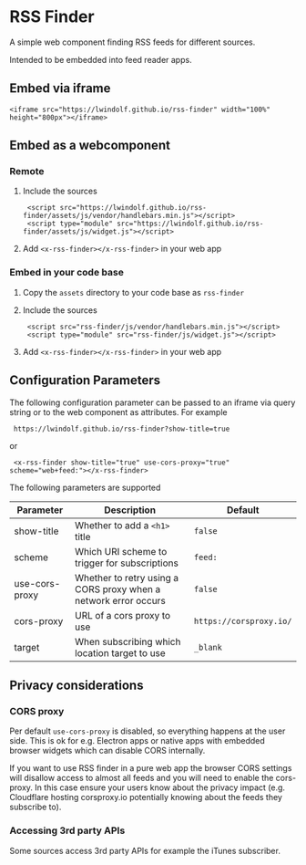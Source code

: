 # RSS Finder

A simple web component finding RSS feeds for different sources.

Intended to be embedded into feed reader apps.

## Embed via iframe

    <iframe src="https://lwindolf.github.io/rss-finder" width="100%" height="800px"></iframe>

## Embed as a webcomponent

### Remote

1. Include the sources

        <script src="https://lwindolf.github.io/rss-finder/assets/js/vendor/handlebars.min.js"></script>
        <script type="module" src="https://lwindolf.github.io/rss-finder/assets/js/widget.js"></script>

2. Add `<x-rss-finder></x-rss-finder>` in your web app

### Embed in your code base

1. Copy the `assets` directory to your code base as `rss-finder`
2. Include the sources 

        <script src="rss-finder/js/vendor/handlebars.min.js"></script>
        <script type="module" src="rss-finder/js/widget.js"></script>

3. Add `<x-rss-finder></x-rss-finder>` in your web app

## Configuration Parameters

The following configuration parameter can be passed to an iframe via query
string or to the web component as attributes. For example

     https://lwindolf.github.io/rss-finder?show-title=true

or

     <x-rss-finder show-title="true" use-cors-proxy="true" scheme="web+feed:"></x-rss-finder>

The following parameters are supported

| Parameter         | Description                                                     | Default          |
|-------------------|-----------------------------------------------------------------|------------------|
| show-title        | Whether to add a `<h1>` title                                   | `false`          |
| scheme            | Which URI scheme to trigger for subscriptions                   | `feed:`          |
| use-cors-proxy    | Whether to retry using a CORS proxy when a network error occurs | `false`          |
| cors-proxy        | URL of a cors proxy to use                                      | `https://corsproxy.io/` |
| target            | When subscribing which location target to use                   | `_blank`         |

## Privacy considerations

### CORS proxy

Per default `use-cors-proxy` is disabled, so everything happens at the user side. This
is ok for e.g. Electron apps or native apps with embedded browser widgets which can 
disable CORS internally.

If you want to use RSS finder in a pure web app the browser CORS settings will disallow
access to almost all feeds and you will need to enable the cors-proxy. In this case ensure
your users know about the privacy impact (e.g. Cloudflare hosting corsproxy.io potentially 
knowing about the feeds they subscribe to).

### Accessing 3rd party APIs

Some sources access 3rd party APIs for example the iTunes subscriber.